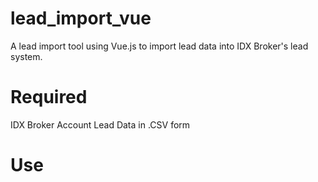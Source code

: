 # lead_import_vue
A lead import tool using Vue.js to import lead data into IDX Broker's lead system. 

# Required 
  IDX Broker Account
  Lead Data in .CSV form 
# Use 

